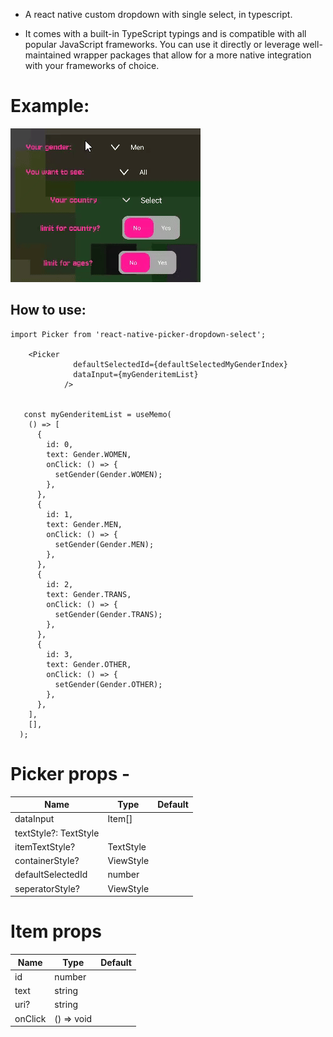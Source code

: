 - A react native custom dropdown with single select, in typescript.

- It comes with a built-in TypeScript typings and is compatible with all popular JavaScript frameworks. You can use it directly or leverage well-maintained wrapper packages that allow for a more native integration with your frameworks of choice.

# Example:

![](./assets/videos/1.gif)

## How to use:

```
import Picker from 'react-native-picker-dropdown-select';

    <Picker
              defaultSelectedId={defaultSelectedMyGenderIndex}
              dataInput={myGenderitemList}
            />


   const myGenderitemList = useMemo(
    () => [
      {
        id: 0,
        text: Gender.WOMEN,
        onClick: () => {
          setGender(Gender.WOMEN);
        },
      },
      {
        id: 1,
        text: Gender.MEN,
        onClick: () => {
          setGender(Gender.MEN);
        },
      },
      {
        id: 2,
        text: Gender.TRANS,
        onClick: () => {
          setGender(Gender.TRANS);
        },
      },
      {
        id: 3,
        text: Gender.OTHER,
        onClick: () => {
          setGender(Gender.OTHER);
        },
      },
    ],
    [],
  );
```

# Picker props -

| Name                  | Type      | Default |
| --------------------- | --------- | ------- |
| dataInput             | Item[]    |
| textStyle?: TextStyle |
| itemTextStyle?        | TextStyle |
| containerStyle?       | ViewStyle |
| defaultSelectedId     | number    |
| seperatorStyle?       | ViewStyle |

# Item props

| Name    | Type       | Default |
| ------- | ---------- | ------- |
| id      | number     |
| text    | string     |
| uri?    | string     |
| onClick | () => void |
